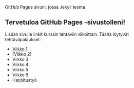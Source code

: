 GitHub Pages sivuni, jossa Jekyll teema
## Tervetuloa GitHub Pages -sivustolleni!
Lisään sivulle linkit kurssin tehtäviin viikoittain.
Täältä löytyvät tehtäväpalaukset:
- [Viikko 1](index.html)
- [Viikko 2]
- Viikko 3
- Viikko 4
- Viikko 5
- Viikko 6
- Harjoitustyö
</body>
</html>
